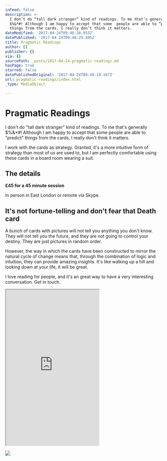 ```yaml
---
inFeed: false
description: >-
  I don’t do “tall dark stranger” kind of readings. To me that’s generally
  $%&*#! Although I am happy to accept that some  people are able to “predict”
  things from the cards, I really don’t think it matters. 
dateModified: '2017-04-24T09:48:28.953Z'
datePublished: '2017-04-24T09:48:29.405Z'
title: Pragmatic Readings
author: []
publisher: {}
via: {}
sourcePath: _posts/2017-04-24-pragmatic-readings.md
hasPage: true
starred: false
datePublishedOriginal: '2017-04-24T09:48:10.167Z'
url: pragmatic-readings/index.html
_type: MediaObject

---
```

# Pragmatic Readings

I don't do "tall dark stranger" kind of readings. To me that's generally $%&\*\#! Although I am happy to accept that some people are able to "predict" things from the cards, I really don't think it matters. 

I work with the cards as strategy. Granted, it's a more intuitive form of strategy than most of us are used to, but I am perfectly comfortable using these cards in a board room wearing a suit. 

## The details

**£45 for a 45 minute session**

In person in East London or remote via Skype. 

## It's not fortune-telling and don't fear that Death card

A bunch of cards with pictures will not tell you anything you don't know. They will not tell you the future, and they are not going to control your destiny. They are just pictures in random order. 

However, the way in which the cards have been constructed to mirror the natural cycle of change means that, through the combination of logic and intuition, they can provide amazing insights. It's like walking up a hill and looking down at your life, it will be great. 

I love reading for people, and it's an great way to have a very interesting conversation. Get in touch. 

<iframe src="https://the-grid.github.io/ed-userhtml/?g=eJw9j8sKwjAURH-lZN8kIiqIUdxUCxUVwS4lbW6TiDH1Nlr16327PMPMMDOyFUoHUYOlICaEuhkypnzZUO29PgAtvWOVR9cwxYB1kmlar7NNdZphzM0gljyP00UnrK6Lcm6gKvZ51k9Nve0u23t-xV0Sy9tszS4W2lfNBFwBSoESAc9AotaqYAQZ9DmJDFhtgiA9_oT3rMKjAhTkyU6itsef5S9885yMMy-VPWpK6Yh9To0ft_hKiA" height="500" style=""></iframe>

![](https://the-grid-user-content.s3-us-west-2.amazonaws.com/4175c189-bde9-4250-a953-520115470517.jpg)